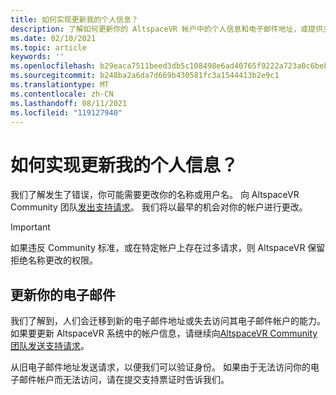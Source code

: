 ```yaml
---
title: 如何实现更新我的个人信息？
description: 了解如何更新你的 AltspaceVR 帐户中的个人信息和电子邮件地址，或提供支持问题。
ms.date: 02/10/2021
ms.topic: article
keywords: ''
ms.openlocfilehash: b29eaca7511beed3db5c108498e6ad40765f9222a723a0c6beb8e4005db5f30b
ms.sourcegitcommit: b248ba2a6da7d669b430581fc3a1544413b2e9c1
ms.translationtype: MT
ms.contentlocale: zh-CN
ms.lasthandoff: 08/11/2021
ms.locfileid: "119127940"
---
```

# <a name="how-do-i-update-my-personal-information"></a>如何实现更新我的个人信息？

我们了解发生了错误，你可能需要更改你的名称或用户名。 向 AltspaceVR Community 团队[发出支持请求](https://help.altvr.com/hc/requests/new)。 我们将以最早的机会对你的帐户进行更改。

> [!IMPORTANT]
> 如果违反 Community 标准，或在特定帐户上存在过多请求，则 AltspaceVR 保留拒绝名称更改的权限。

## <a name="updating-your-email"></a>更新你的电子邮件

我们了解到，人们会迁移到新的电子邮件地址或失去访问其电子邮件帐户的能力。 如果要更新 AltspaceVR 系统中的帐户信息，请继续向[AltspaceVR Community 团队发送支持请求](https://help.altvr.com/hc/requests/new)。 

从旧电子邮件地址发送请求，以便我们可以验证身份。 如果由于无法访问你的电子邮件帐户而无法访问，请在提交支持票证时告诉我们。